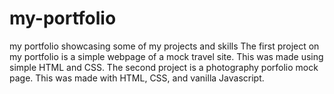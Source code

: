 # my-portfolio
my portfolio showcasing some of my projects and skills 
The first project on my portfolio is a simple webpage of a mock travel site. This was made using simple HTML and CSS.
The second project is a photography porfolio mock page. This was made with HTML, CSS, and vanilla Javascript.
